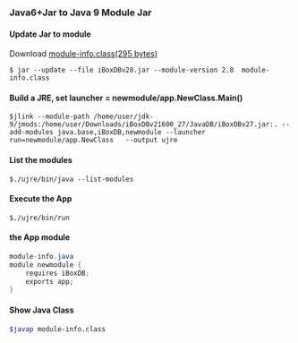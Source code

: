 ### Java6+Jar to Java 9 Module Jar


#### Update Jar to module
Download [module-info.class(295 bytes)](https://github.com/iboxdb/forjava/blob/master/java9/module-info.class)
```bush
$ jar --update --file iBoxDBv28.jar --module-version 2.8  module-info.class
```


#### Build a JRE, set launcher = newmodule/app.NewClass.Main() 
```bush
$jlink --module-path /home/user/jdk-9/jmods:/home/user/Downloads/iBoxDBv21600_27/JavaDB/iBoxDBv27.jar:. --add-modules java.base,iBoxDB,newmodule --launcher run=newmodule/app.NewClass   --output ujre
```

#### List the modules
```bush
$./ujre/bin/java --list-modules
```


#### Execute the App
```bush
$./ujre/bin/run
```
 
 
#### the App module
```java
module-info.java
module newmodule {
    requires iBoxDB;
    exports app;
}
```

#### Show Java Class
```sh
$javap module-info.class
```

